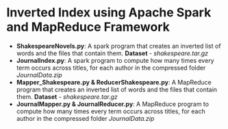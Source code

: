 # Inverted Index using Apache Spark and MapReduce Framework
* **ShakespeareNovels.py**: A spark program that creates an inverted list of words and the files that contain them. **Dataset** - *shakespeare.tar.gz*
* **JournalIndex.py**: A spark program to compute how many times every term occurs across titles, for each author in the compressed folder *JournalData.zip*
* **Mapper_Shakespeare.py & ReducerShakespeare.py**: A MapReduce program that creates an inverted list of words and the files that contain them. **Dataset** - *shakespeare.tar.gz*
* **JournalMapper.py & JournalReducer.py**: A MapReduce program to compute how many times every term occurs across titles, for each author in the compressed folder *JournalData.zip*
